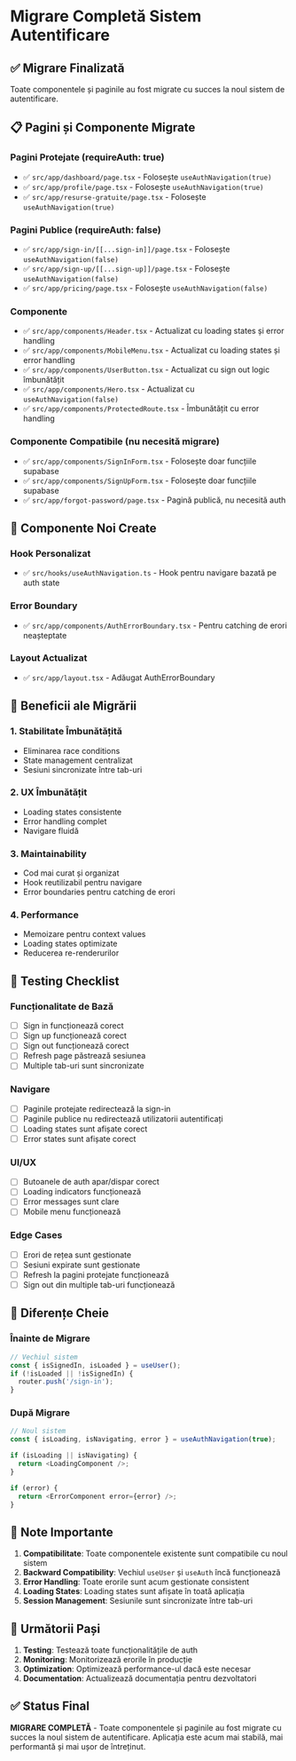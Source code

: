 # Migrare Completă Sistem Autentificare

## ✅ Migrare Finalizată

Toate componentele și paginile au fost migrate cu succes la noul sistem de autentificare.

## 📋 Pagini și Componente Migrate

### Pagini Protejate (requireAuth: true)
- ✅ `src/app/dashboard/page.tsx` - Folosește `useAuthNavigation(true)`
- ✅ `src/app/profile/page.tsx` - Folosește `useAuthNavigation(true)`
- ✅ `src/app/resurse-gratuite/page.tsx` - Folosește `useAuthNavigation(true)`

### Pagini Publice (requireAuth: false)
- ✅ `src/app/sign-in/[[...sign-in]]/page.tsx` - Folosește `useAuthNavigation(false)`
- ✅ `src/app/sign-up/[[...sign-up]]/page.tsx` - Folosește `useAuthNavigation(false)`
- ✅ `src/app/pricing/page.tsx` - Folosește `useAuthNavigation(false)`

### Componente
- ✅ `src/app/components/Header.tsx` - Actualizat cu loading states și error handling
- ✅ `src/app/components/MobileMenu.tsx` - Actualizat cu loading states și error handling
- ✅ `src/app/components/UserButton.tsx` - Actualizat cu sign out logic îmbunătățit
- ✅ `src/app/components/Hero.tsx` - Actualizat cu `useAuthNavigation(false)`
- ✅ `src/app/components/ProtectedRoute.tsx` - Îmbunătățit cu error handling

### Componente Compatibile (nu necesită migrare)
- ✅ `src/app/components/SignInForm.tsx` - Folosește doar funcțiile supabase
- ✅ `src/app/components/SignUpForm.tsx` - Folosește doar funcțiile supabase
- ✅ `src/app/forgot-password/page.tsx` - Pagină publică, nu necesită auth

## 🔧 Componente Noi Create

### Hook Personalizat
- ✅ `src/hooks/useAuthNavigation.ts` - Hook pentru navigare bazată pe auth state

### Error Boundary
- ✅ `src/app/components/AuthErrorBoundary.tsx` - Pentru catching de erori neașteptate

### Layout Actualizat
- ✅ `src/app/layout.tsx` - Adăugat AuthErrorBoundary

## 🚀 Beneficii ale Migrării

### 1. Stabilitate Îmbunătățită
- Eliminarea race conditions
- State management centralizat
- Sesiuni sincronizate între tab-uri

### 2. UX Îmbunătățit
- Loading states consistente
- Error handling complet
- Navigare fluidă

### 3. Maintainability
- Cod mai curat și organizat
- Hook reutilizabil pentru navigare
- Error boundaries pentru catching de erori

### 4. Performance
- Memoizare pentru context values
- Loading states optimizate
- Reducerea re-renderurilor

## 🧪 Testing Checklist

### Funcționalitate de Bază
- [ ] Sign in funcționează corect
- [ ] Sign up funcționează corect
- [ ] Sign out funcționează corect
- [ ] Refresh page păstrează sesiunea
- [ ] Multiple tab-uri sunt sincronizate

### Navigare
- [ ] Paginile protejate redirectează la sign-in
- [ ] Paginile publice nu redirectează utilizatorii autentificați
- [ ] Loading states sunt afișate corect
- [ ] Error states sunt afișate corect

### UI/UX
- [ ] Butoanele de auth apar/dispar corect
- [ ] Loading indicators funcționează
- [ ] Error messages sunt clare
- [ ] Mobile menu funcționează

### Edge Cases
- [ ] Erori de rețea sunt gestionate
- [ ] Sesiuni expirate sunt gestionate
- [ ] Refresh la pagini protejate funcționează
- [ ] Sign out din multiple tab-uri funcționează

## 🔄 Diferențe Cheie

### Înainte de Migrare
```typescript
// Vechiul sistem
const { isSignedIn, isLoaded } = useUser();
if (!isLoaded || !isSignedIn) {
  router.push('/sign-in');
}
```

### După Migrare
```typescript
// Noul sistem
const { isLoading, isNavigating, error } = useAuthNavigation(true);

if (isLoading || isNavigating) {
  return <LoadingComponent />;
}

if (error) {
  return <ErrorComponent error={error} />;
}
```

## 📝 Note Importante

1. **Compatibilitate**: Toate componentele existente sunt compatibile cu noul sistem
2. **Backward Compatibility**: Vechiul `useUser` și `useAuth` încă funcționează
3. **Error Handling**: Toate erorile sunt acum gestionate consistent
4. **Loading States**: Loading states sunt afișate în toată aplicația
5. **Session Management**: Sesiunile sunt sincronizate între tab-uri

## 🎯 Următorii Pași

1. **Testing**: Testează toate funcționalitățile de auth
2. **Monitoring**: Monitorizează erorile în producție
3. **Optimization**: Optimizează performance-ul dacă este necesar
4. **Documentation**: Actualizează documentația pentru dezvoltatori

## ✅ Status Final

**MIGRARE COMPLETĂ** - Toate componentele și paginile au fost migrate cu succes la noul sistem de autentificare. Aplicația este acum mai stabilă, mai performantă și mai ușor de întreținut. 